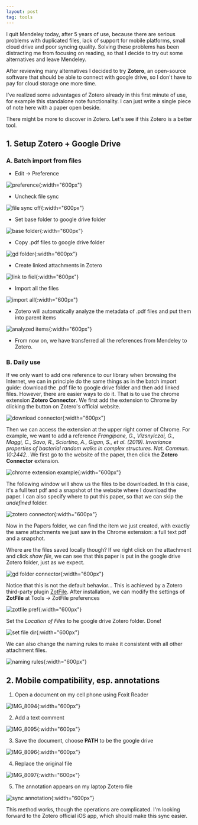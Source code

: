 ```yaml
---
layout: post
tag: tools
---
```


I quit Mendeley today, after 5 years of use, because there are serious problems with duplicated files, lack of support for mobile platforms, small cloud drive and poor syncing quality. Solving these problems has been distracting me from focusing on reading, so that I decide to try out some alternatives and leave Mendeley.

After reviewing many alternatives I decided to try **Zotero**, an open-source software that should be able to connect with google drive, so I don't have to pay for cloud storage one more time.

I've realized some advantages of Zotero already in this first minute of use, for example this standalone note functionality. I can just write a single piece of note here with a paper open beside.

There might be more to discover in Zotero. Let's see if this Zotero is a better tool.

## 1. Setup Zotero + Google Drive
### A. Batch import from files
  - Edit -> Preference

  ![preference](/assets/images/2021/12/preference.png){:width="600px"}

  - Uncheck file sync

  ![file sync off](/assets/images/2021/12/file-sync-off.png){:width="600px"}

  - Set base folder to google drive folder

  ![base folder](/assets/images/2021/12/base-folder.png){:width="600px"}

  - Copy .pdf files to google drive folder

  ![gd folder](/assets/images/2021/12/gd-folder.png){:width="600px"}

  - Create linked attachments in Zotero

  ![link to fiel](/assets/images/2021/12/link-to-fiel.png){:width="600px"}

  - Import all the files

  ![import all](/assets/images/2021/12/import-all.png){:width="600px"}

  - Zotero will automatically analyze the metadata of .pdf files and put them into parent items

  ![analyzed items](/assets/images/2021/12/analyzed-items.png){:width="600px"}

  - From now on, we have transferred all the references from Mendeley to Zotero.

### B. Daily use
If we only want to add one reference to our library when browsing the Internet, we can in principle do the same things as in the batch import guide: download the .pdf file to google drive folder and then add linked files. However, there are easier ways to do it. That is to use the chrome extension **Zotero Connector**. We first add the extension to Chrome by clicking the button on Zotero's official website.

![download connector](/assets/images/2021/12/download-connector.png){:width="600px"}

Then we can access the extension at the upper right corner of Chrome. For example, we want to add a reference _Frangipane, G., Vizsnyiczai, G., Maggi, C., Savo, R., Sciortino, A., Gigan, S., et al. (2019). Invariance properties of bacterial random walks in complex structures. Nat. Commun. 10:2442._. We first go to the website of the paper, then click the **Zotero Connector** extension.

![chrome extension example](/assets/images/2021/12/chrome-extension-example.png){:width="600px"}

The following window will show us the files to be downloaded. In this case, it's a full text pdf and a snapshot of the website where I download the paper. I can also specify where to put this paper, so that we can skip the _undefined_ folder.

![zotero connector](/assets/images/2021/12/zotero-connector.png){:width="600px"}

Now in the Papers folder, we can find the item we just created, with exactly the same attachments we just saw in the Chrome extension: a full text pdf and a snapshot.

Where are the files saved locally though? If we right click on the attachment and click _show file_, we can see that this paper is put in the google drive Zotero folder, just as we expect.

![gd folder connector](/assets/images/2021/12/gd-folder-connector.png){:width="600px"}

Notice that this is not the default behavior... This is achieved by a Zotero third-party plugin [ZotFile](http://zotfile.com/). After installation, we can modify the settings of **ZotFile** at Tools -> ZotFile preferences

![zotfile pref](/assets/images/2021/12/zotfile-pref.png){:width="600px"}

Set the _Location of Files_ to he google drive Zotero folder. Done!

![set file dir](/assets/images/2021/12/set-file-dir.png){:width="600px"}

We can also change the naming rules to make it consistent with all other attachment files.

![naming rules](/assets/images/2021/12/naming-rules.png){:width="600px"}

## 2. Mobile compatibility, esp. annotations

1. Open a document on my cell phone using Foxit Reader

![IMG_8094](/assets/images/2021/12/IMG_8094.PNG){:width="600px"}

2. Add a text comment

![IMG_8095](/assets/images/2021/12/IMG_8095.PNG){:width="600px"}

3. Save the document, choose **PATH** to be the google drive

![IMG_8096](/assets/images/2021/12/IMG_8096.PNG){:width="600px"}

4. Replace the original file

![IMG_8097](/assets/images/2021/12/IMG_8097.PNG){:width="600px"}

5. The annotation appears on my laptop Zotero file

![sync annotation](/assets/images/2021/12/sync-annotation.png){:width="600px"}

This method works, though the operations are complicated. I'm looking forward to the Zotero official iOS app, which should make this sync easier.
